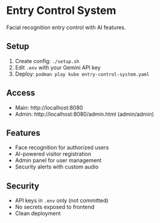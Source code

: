 # Entry Control System

Facial recognition entry control with AI features.

## Setup

1. Create config: `./setup.sh`
2. Edit `.env` with your Gemini API key
3. Deploy: `podman play kube entry-control-system.yaml`

## Access

- Main: http://localhost:8080
- Admin: http://localhost:8080/admin.html (admin/admin)

## Features

- Face recognition for authorized users
- AI-powered visitor registration
- Admin panel for user management
- Security alerts with custom audio

## Security

- API keys in `.env` only (not committed)
- No secrets exposed to frontend
- Clean deployment
